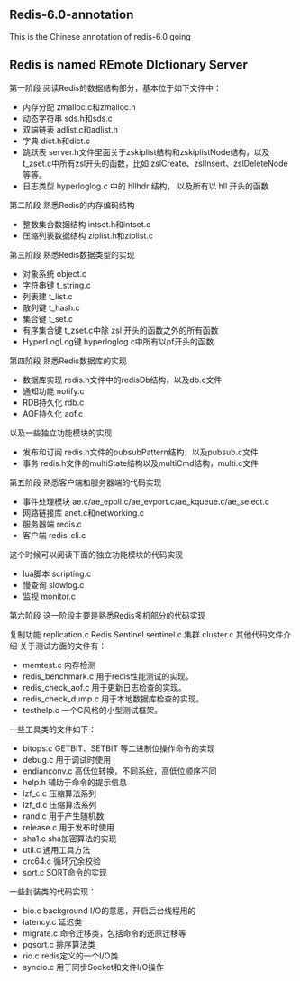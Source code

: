 

## Redis-6.0-annotation
This is the Chinese annotation of redis-6.0
going

## Redis is named REmote DIctionary Server

第一阶段
阅读Redis的数据结构部分，基本位于如下文件中： 
+ 内存分配 zmalloc.c和zmalloc.h 
+ 动态字符串 sds.h和sds.c 
+ 双端链表 adlist.c和adlist.h 
+ 字典 dict.h和dict.c 
+ 跳跃表 server.h文件里面关于zskiplist结构和zskiplistNode结构，以及t_zset.c中所有zsl开头的函数，比如 zslCreate、zslInsert、zslDeleteNode等等。 
+ 日志类型 hyperloglog.c 中的 hllhdr 结构， 以及所有以 hll 开头的函数

第二阶段
熟悉Redis的内存编码结构 
+ 整数集合数据结构 intset.h和intset.c 
+ 压缩列表数据结构 ziplist.h和ziplist.c

第三阶段
熟悉Redis数据类型的实现 
+ 对象系统 object.c 
+ 字符串键 t_string.c 
+ 列表建 t_list.c 
+ 散列键 t_hash.c 
+ 集合键 t_set.c 
+ 有序集合键 t_zset.c中除 zsl 开头的函数之外的所有函数 
+ HyperLogLog键 hyperloglog.c中所有以pf开头的函数

第四阶段
熟悉Redis数据库的实现 
+ 数据库实现 redis.h文件中的redisDb结构，以及db.c文件 
+ 通知功能 notify.c 
+ RDB持久化 rdb.c 
+ AOF持久化 aof.c

以及一些独立功能模块的实现 
+ 发布和订阅 redis.h文件的pubsubPattern结构，以及pubsub.c文件 
+ 事务 redis.h文件的multiState结构以及multiCmd结构，multi.c文件

第五阶段
熟悉客户端和服务器端的代码实现 
+ 事件处理模块 ae.c/ae_epoll.c/ae_evport.c/ae_kqueue.c/ae_select.c 
+ 网路链接库 anet.c和networking.c 
+ 服务器端 redis.c 
+ 客户端 redis-cli.c

这个时候可以阅读下面的独立功能模块的代码实现 
+ lua脚本 scripting.c 
+ 慢查询 slowlog.c 
+ 监视 monitor.c

第六阶段
这一阶段主要是熟悉Redis多机部分的代码实现

复制功能 replication.c
Redis Sentinel sentinel.c
集群 cluster.c
其他代码文件介绍
关于测试方面的文件有： 
+ memtest.c 内存检测 
+ redis_benchmark.c 用于redis性能测试的实现。 
+ redis_check_aof.c 用于更新日志检查的实现。 
+ redis_check_dump.c 用于本地数据库检查的实现。 
+ testhelp.c 一个C风格的小型测试框架。

一些工具类的文件如下： 
+ bitops.c GETBIT、SETBIT 等二进制位操作命令的实现 
+ debug.c 用于调试时使用 
+ endianconv.c 高低位转换，不同系统，高低位顺序不同 
+ help.h 辅助于命令的提示信息 
+ lzf_c.c 压缩算法系列 
+ lzf_d.c 压缩算法系列 
+ rand.c 用于产生随机数 
+ release.c 用于发布时使用 
+ sha1.c sha加密算法的实现 
+ util.c 通用工具方法 
+ crc64.c 循环冗余校验 
+ sort.c SORT命令的实现

一些封装类的代码实现： 
+ bio.c background I/O的意思，开启后台线程用的 
+ latency.c 延迟类 
+ migrate.c 命令迁移类，包括命令的还原迁移等 
+ pqsort.c 排序算法类 
+ rio.c redis定义的一个I/O类 
+ syncio.c 用于同步Socket和文件I/O操作

    
    
    
        